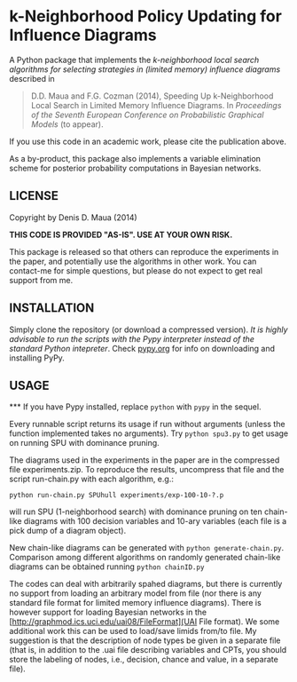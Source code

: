 k-Neighborhood Policy Updating for Influence Diagrams
=====================================================

A Python package that implements the *k-neighborhood local search algorithms for selecting strategies in (limited memory) influence diagrams* described in

>    D.D. Maua and F.G. Cozman (2014), Speeding Up k-Neighborhood Local Search in Limited Memory Influence Diagrams. In _Proceedings of the Seventh European Conference on Probabilistic Graphical Models_ (to appear).
    
If you use this code in an academic work, please cite the publication above.

As a by-product, this package also implements a variable elimination scheme for posterior probability computations in Bayesian networks.

LICENSE
-------
    
Copyright by Denis D. Maua (2014)

**THIS CODE IS PROVIDED "AS-IS". USE AT YOUR OWN RISK.**

This package is released so that others can reproduce the experiments in the paper, and potentially use the algorithms in other work. You can contact-me for simple questions, but please do not expect to get real support from me.

INSTALLATION
------------

Simply clone the repository (or download a compressed version). *It is highly advisable to run the scripts with the Pypy interpreter instead of the standard Python intepreter*. Check [pypy.org](http://pypy.org "Pypy") for info on downloading and installing PyPy.

USAGE
-----

*** If you have Pypy installed, replace `python` with `pypy` in the sequel.

Every runnable script returns its usage if run without arguments (unless the function implemented takes no arguments). Try `python spu3.py` to get usage on running SPU with dominance pruning.

The diagrams used in the experiments in the paper are in the compressed file experiments.zip. To reproduce the results, uncompress that file and the script run-chain.py with each algorithm, e.g.:
   
  `python run-chain.py SPUhull experiments/exp-100-10-?.p`
   
will run SPU (1-neighborhood search) with dominance pruning on ten chain-like diagrams with 100 decision variables and 10-ary variables (each file is a pick dump of a diagram object).

New chain-like diagrams can be generated with `python generate-chain.py`. Comparison among different algorithms on randomly generated chain-like diagrams can be obtained running `python chainID.py`

The codes can deal with arbitrarily spahed diagrams, but there is currently no support from loading an arbitrary model from file (nor there is any standard file format for limited memory influence diagrams). There is however support for loading Bayesian networks in the [http://graphmod.ics.uci.edu/uai08/FileFormat](UAI File format). We some additional work this can be used to load/save limids from/to file. My suggestion is that the description of node types be given in a separate file (that is, in addition to the .uai file describing variables and CPTs, you should store the labeling of nodes, i.e., decision, chance and value, in a separate file).

